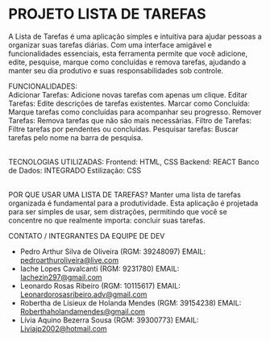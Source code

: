 # PROJETO LISTA DE TAREFAS


A Lista de Tarefas é uma aplicação simples e intuitiva para ajudar pessoas a organizar suas tarefas diárias. Com uma interface amigável e funcionalidades essenciais, esta ferramenta permite que você adicione, edite, pesquise, marque como concluídas e remova tarefas, ajudando a manter seu dia produtivo e suas responsabilidades sob controle.

FUNCIONALIDADES:
<br>
Adicionar Tarefas: Adicione novas tarefas com apenas um clique.
Editar Tarefas: Edite descrições de tarefas existentes.
Marcar como Concluída: Marque tarefas como concluídas para acompanhar seu progresso.
Remover Tarefas: Remova tarefas que não são mais necessárias.
Filtro de Tarefas: Filtre tarefas por pendentes ou concluídas.
Pesquisar tarefas: Buscar tarefas pelo nome na barra de pesquisa.

<br>
TECNOLOGIAS UTILIZADAS:
Frontend: HTML, CSS
Backend: REACT
Banco de Dados: INTEGRADO
Estilização: CSS 
<br>
<br>

POR QUE USAR UMA LISTA DE TAREFAS?
Manter uma lista de tarefas organizada é fundamental para a produtividade. Esta aplicação é projetada para ser simples de usar, sem distrações, permitindo que você se concentre no que realmente importa: concluir suas tarefas.

CONTATO / INTEGRANTES DA EQUIPE DE DEV
- Pedro Arthur Silva de Oliveira (RGM: 39248097) EMAIL: pedroarthuroliveira@live.com
- Iache Lopes Cavalcanti (RGM: 9231780) EMAIL: Iachezin297@gmail.com
- Leonardo Rosas Ribeiro (RGM: 10115617) EMAIL: Leonardorosasribeiro.adv@gmail.com
- Robertha de Lisieux de Holanda Mendes (RGM: 39154238) EMAIL: Roberthaholandamendes@gmail.com
- Lívia Aquino Bezerra Sousa (RGM: 39300773) EMAIL: Liviajp2002@hotmail.com


